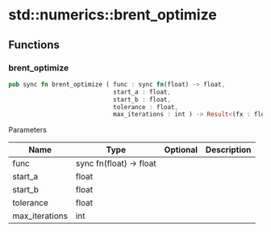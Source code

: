 # std::numerics::brent_optimize



## Functions


### brent_optimize

```rust
pub sync fn brent_optimize ( func : sync fn(float) -> float,
                             start_a : float,
                             start_b : float,
                             tolerance : float,
                             max_iterations : int ) -> Result<(fx : float, x : float)>
```



Parameters

Name | Type | Optional | Description
--- | --- | --- | ---
func | sync fn(float) -> float |  | 
start_a | float |  | 
start_b | float |  | 
tolerance | float |  | 
max_iterations | int |  | 
